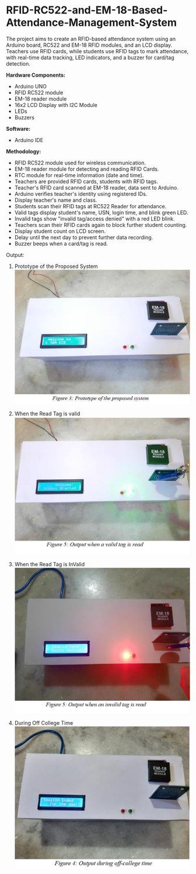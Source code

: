 # RFID-RC522-and-EM-18-Based-Attendance-Management-System

The project aims to create an RFID-based attendance system using an Arduino board, RC522 and EM-18 RFID modules, and an LCD display. Teachers use RFID cards, while students use RFID tags to mark attendance, with real-time data tracking, LED indicators, and a buzzer for card/tag detection.

**Hardware Components:**

- Arduino UNO
- RFID RC522 module
- EM-18 reader module
- 16x2 LCD Display with I2C Module
- LEDs
- Buzzers

**Software:**

- Arduino IDE

**Methodology:**

- RFID RC522 module used for wireless communication.
- EM-18 reader module for detecting and reading RFID Cards.
- RTC module for real-time information (date and time).
- Teachers are provided RFID cards, students with RFID tags.
- Teacher's RFID card scanned at EM-18 reader, data sent to Arduino.
- Arduino verifies teacher's identity using registered IDs.
- Display teacher's name and class.
- Students scan their RFID tags at RC522 Reader for attendance.
- Valid tags display student's name, USN, login time, and blink green LED.
- Invalid tags show "invalid tag/access denied" with a red LED blink.
- Teachers scan their RFID cards again to block further student counting.
- Display student count on LCD screen.
- Delay until the next day to prevent further data recording.
- Buzzer beeps when a card/tag is read.

Output:

1. Prototype of the Proposed System
   ![Prototype_of_the_Proposed_System](output-images/Prototype_of_the_Proposed_System.png)

2. When the Read Tag is valid
   ![When_the_Read_Tag_is_Valid](output-images/When_the_Read_Tag_is_Valid.png)

3. When the Read Tag is InValid
   ![When_the_Read_Tag_is_Invalid](output-images/When_the_Read_Tag_is_Invalid.png)

4. During Off College Time
   ![During_Off_College_Time](output-images/During_Off_College_Time.png)
